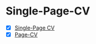 # Single-Page-CV
- [x] [Single-Page CV](https://roadmap.sh/projects/single-page-cv)
- [x] [Page-CV](https://ericcleptonsilva.github.io/Single-Page-CV/)